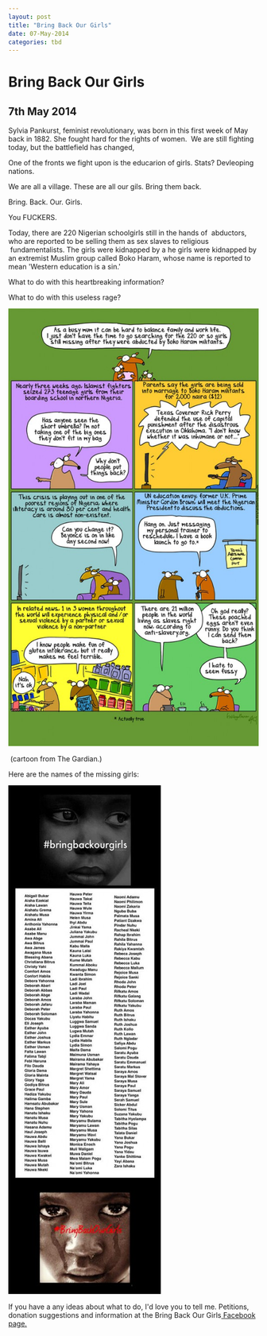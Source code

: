 ```yaml
---
layout: post
title: "Bring Back Our Girls"
date: 07-May-2014
categories: tbd
---
```


# Bring Back Our Girls

## 7th May 2014

 

Sylvia Pankurst,   feminist revolutionary, was born in this first week of May back in 1882. She fought hard for the rights of women.  We are still fighting today, but the battlefield has changed,

One of the fronts we fight upon is the educarion of girls. Stats? Devleoping nations.

We are all a village. These are all our gils. Bring them back.

Bring. Back. Our. Girls.

You FUCKERS.

Today, there are 220 Nigerian schoolgirls still in the hands of  abductors, who are reported to be selling them as sex slaves to religious  fundamentalists. The girls were kidnapped by a he girls were kidnapped by an extremist Muslim group called Boko Haram, whose name is reported to mean 'Western education is a sin.'

What to do with this heartbreaking information?

What to do with this useless rage?

<img class="photo-horiz" src="/images/2014/05/FIRSTDOGNIGERIA-586x1024.jpg" />

 (cartoon from The Gardian.)

Here are the names of the missing girls:

<img class="photo-horiz" src="/images/2014/05/Bm1qeNkCEAMG55Z-307x1024.jpg" />

If you have a any ideas about what to do, I'd love you to tell me. Petitions, donation suggestions and information at the Bring Back Our Girls<a href="https://www.facebook.com/bringbackourgirls?ref=nf"> Facebook page.</a>

 

 
